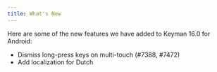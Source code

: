 ```yaml
---
title: What's New
---
```

Here are some of the new features we have added to Keyman 16.0 for Android:

* Dismiss long-press keys on multi-touch (#7388, #7472)
* Add localization for Dutch
